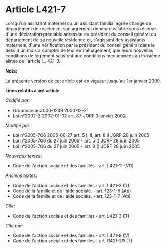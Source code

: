 # Article L421-7

Lorsqu'un assistant maternel ou un assistant familial agréé change de département de résidence, son agrément demeure valable
sous réserve d'une déclaration préalable adressée au président du conseil général du département de sa nouvelle résidence et,
s'agissant des assistants maternels, d'une vérification par le président du conseil général dans le délai d'un mois à compter
de leur emménagement, que leurs nouvelles conditions de logement satisfont aux conditions mentionnées au troisième alinéa de
l'article L. 421-3.

**Nota:**

La présente version de cet article est en vigueur jusqu'au 1er janvier 2009.

**Liens relatifs à cet article**

_Codifié par_:

  - Ordonnance 2000-1249 2000-12-21
  - Loi n°2002-2 2002-01-02 art. 87 JORF 3 janvier 2002

_Modifié par_:

  - Loi n°2005-706 2005-06-27 art. 5 I, II, art. 8 II JORF 28 juin 2005
  - Loi n°2005-706 du 27 juin 2005 - art. 5 () JORF 28 juin 2005
  - Loi n°2005-706 du 27 juin 2005 - art. 8 () JORF 28 juin 2005

_Nouveaux textes_:

  - Code de l'action sociale et des familles - art. L421-11 (VD)

_Anciens textes_:

  - Code de l'action sociale et des familles - art. L421-3 (T)
  - Code de la famille et de l'aide sociale. - art. 123-1-6 (Ab)
  - Code de la famille et de l'aide sociale. - art. 123-1-7 (Ab)

_Cite_:

  - Code de l'action sociale et des familles - art. L421-3 (T)

_Cité par_:

  - Code de l'action sociale et des familles - art. L421-8 (V)
  - Code de l'action sociale et des familles - art. R421-29 (T)
